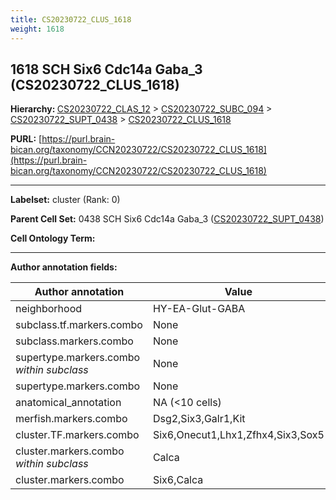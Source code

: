 ```yaml
---
title: CS20230722_CLUS_1618
weight: 1618
---
```

## 1618 SCH Six6 Cdc14a Gaba_3 (CS20230722_CLUS_1618)
<b>Hierarchy: </b>
[CS20230722_CLAS_12](../CS20230722_CLAS_12) >
[CS20230722_SUBC_094](../CS20230722_SUBC_094) >
[CS20230722_SUPT_0438](../CS20230722_SUPT_0438) >
[CS20230722_CLUS_1618](../CS20230722_CLUS_1618)

**PURL:** [https://purl.brain-bican.org/taxonomy/CCN20230722/CS20230722_CLUS_1618](https://purl.brain-bican.org/taxonomy/CCN20230722/CS20230722_CLUS_1618)

---


**Labelset:** cluster (Rank: 0)

**Parent Cell Set:** 0438 SCH Six6 Cdc14a Gaba_3 ([CS20230722_SUPT_0438](../CS20230722_SUPT_0438))



**Cell Ontology Term:** 

[MARKER GENES.]: #


---

[TRANSFERRED ANNOTATIONS.]: #


[AUTHOR ANNOTATION FIELDS.]: #


**Author annotation fields:**

| Author annotation | Value |
|-------------------|-------|
|neighborhood|HY-EA-Glut-GABA|
|subclass.tf.markers.combo|None|
|subclass.markers.combo|None|
|supertype.markers.combo _within subclass_|None|
|supertype.markers.combo|None|
|anatomical_annotation|NA (<10 cells)|
|merfish.markers.combo|Dsg2,Six3,Galr1,Kit|
|cluster.TF.markers.combo|Six6,Onecut1,Lhx1,Zfhx4,Six3,Sox5|
|cluster.markers.combo _within subclass_|Calca|
|cluster.markers.combo|Six6,Calca|
